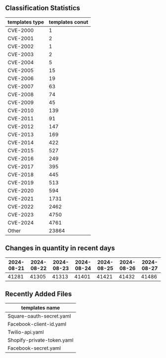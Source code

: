## Classification Statistics
| templates type | templates conut | 
| --- | --- |
| CVE-2000 | 1 |
| CVE-2001 | 2 |
| CVE-2002 | 1 |
| CVE-2003 | 2 |
| CVE-2004 | 5 |
| CVE-2005 | 15 |
| CVE-2006 | 19 |
| CVE-2007 | 63 |
| CVE-2008 | 74 |
| CVE-2009 | 45 |
| CVE-2010 | 139 |
| CVE-2011 | 91 |
| CVE-2012 | 147 |
| CVE-2013 | 169 |
| CVE-2014 | 422 |
| CVE-2015 | 527 |
| CVE-2016 | 249 |
| CVE-2017 | 395 |
| CVE-2018 | 445 |
| CVE-2019 | 513 |
| CVE-2020 | 594 |
| CVE-2021 | 1731 |
| CVE-2022 | 2462 |
| CVE-2023 | 4750 |
| CVE-2024 | 4761 |
| Other | 23864 |
## Changes in quantity in recent days
|2024-08-21 | 2024-08-22 | 2024-08-23 | 2024-08-24 | 2024-08-25 | 2024-08-26 | 2024-08-27|
|--- | ------ | ------ | ------ | ------ | ------ | ---|
|41281 | 41305 | 41313 | 41401 | 41421 | 41432 | 41486|
## Recently Added Files
| templates name | 
| --- |
| Square-oauth-secret.yaml |
| Facebook-client-id.yaml |
| Twilio-api.yaml |
| Shopify-private-token.yaml |
| Facebook-secret.yaml |
